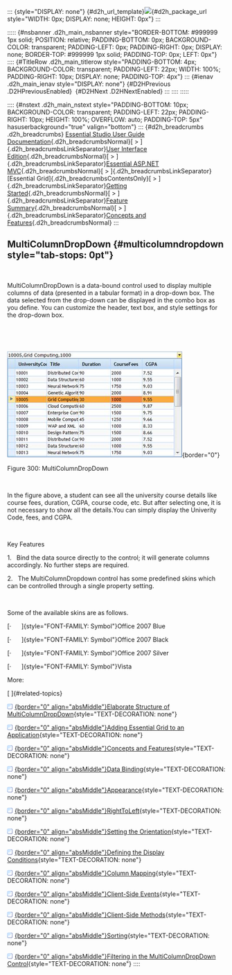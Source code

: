 ::: {style="DISPLAY: none"}
[](ms-xhelp:///?Id=d2h_url_template){#d2h_url_template}![](!package_url!){#d2h_package_url style="WIDTH: 0px; DISPLAY: none; HEIGHT: 0px"}
:::

::::: {#nsbanner .d2h_main_nsbanner style="BORDER-BOTTOM: #999999 1px solid; POSITION: relative; PADDING-BOTTOM: 0px; BACKGROUND-COLOR: transparent; PADDING-LEFT: 0px; PADDING-RIGHT: 0px; DISPLAY: none; BORDER-TOP: #999999 1px solid; PADDING-TOP: 0px; LEFT: 0px"}
:::: {#TitleRow .d2h_main_titlerow style="PADDING-BOTTOM: 4px; BACKGROUND-COLOR: transparent; PADDING-LEFT: 22px; WIDTH: 100%; PADDING-RIGHT: 10px; DISPLAY: none; PADDING-TOP: 4px"}
::: {#ienav .d2h_main_ienav style="DISPLAY: none"}
[](ms-xhelp:///?Id=a75e4b42-9cc6-4ff7-af15-3ce52ab02fa5){#D2HPrevious .D2HPreviousEnabled}  [](ms-xhelp:///?Id=e62d22bc-1ee3-47ed-a083-d3daa2dd7baa){#D2HNext .D2HNextEnabled}
:::
::::
:::::

:::: {#nstext .d2h_main_nstext style="PADDING-BOTTOM: 10px; BACKGROUND-COLOR: transparent; PADDING-LEFT: 22px; PADDING-RIGHT: 10px; HEIGHT: 100%; OVERFLOW: auto; PADDING-TOP: 5px" hasuserbackground="true" valign="bottom"}
::: {#d2h_breadcrumbs .d2h_breadcrumbs}
[Essential Studio User Guide Documentation](ms-xhelp:///?Id=12457748-09e3-4d74-a240-8e049cedf030){.d2h_breadcrumbsNormal}[ \> ]{.d2h_breadcrumbsLinkSeparator}[User Interface Edition](ms-xhelp:///?Id=c29296b7-531c-413b-a0ec-488ca1f7f669){.d2h_breadcrumbsNormal}[ \> ]{.d2h_breadcrumbsLinkSeparator}[Essential ASP.NET MVC](ms-xhelp:///?Id=4b14e7d1-65c4-4f67-b1aa-2c37709905a5){.d2h_breadcrumbsNormal}[ \> ]{.d2h_breadcrumbsLinkSeparator}[Essential Grid]{.d2h_breadcrumbsContentsOnly}[ \> ]{.d2h_breadcrumbsLinkSeparator}[Getting Started](ms-xhelp:///?Id=c7ed3902-b25b-4170-be58-1d3d0b57748a){.d2h_breadcrumbsNormal}[ \> ]{.d2h_breadcrumbsLinkSeparator}[Feature Summary](ms-xhelp:///?Id=1923e679-441a-44e0-9bca-e0e50988a857){.d2h_breadcrumbsNormal}[ \> ]{.d2h_breadcrumbsLinkSeparator}[Concepts and Features](ms-xhelp:///?Id=4a1657fa-4756-42b9-9153-aebf5dcfc503){.d2h_breadcrumbsNormal}
:::

## MultiColumnDropDown {#multicolumndropdown style="tab-stops: 0pt"}

 

MultiColumnDropDown is a data-bound control used to display multiple columns of data (presented in a tabular format) in a drop-down box. The data selected from the drop-down can be displayed in the combo box as you define. You can customize the header, text box, and style settings for the drop-down box.

 

 

![](ImagesExt/image58_268.jpg){border="0"}

Figure 300: MultiColumnDropDown

 

In the figure above, a student can see all the university course details like course fees, duration, CGPA, course code, etc. But after selecting one, it is not necessary to show all the details.You can simply display the Univerity Code, fees, and CGPA.

 

Key Features

1.   Bind the data source directly to the control; it will generate columns accordingly. No further steps are required.

2.   The MultiColumnDropdown control has some predefined skins which can be controlled through a single property setting.

 

Some of the available skins are as follows.

[·      ]{style="FONT-FAMILY: Symbol"}Office 2007 Blue

[·      ]{style="FONT-FAMILY: Symbol"}Office 2007 Black

[·      ]{style="FONT-FAMILY: Symbol"}Office 2007 Silver

[·      ]{style="FONT-FAMILY: Symbol"}Vista

More:

[ ]{#related-topics}

[![](button.gif){border="0" align="absMiddle"}Elaborate Structure of MultiColumnDropDown](ms-xhelp:///?Id=e62d22bc-1ee3-47ed-a083-d3daa2dd7baa){style="TEXT-DECORATION: none"}

[![](button.gif){border="0" align="absMiddle"}Adding Essential Grid to an Application](ms-xhelp:///?Id=7380a341-f267-4a0a-af3f-ada89aac194a){style="TEXT-DECORATION: none"}

[![](button.gif){border="0" align="absMiddle"}Concepts and Features](ms-xhelp:///?Id=7e1c1423-1de0-4782-b407-fff4875578fc){style="TEXT-DECORATION: none"}

[![](button.gif){border="0" align="absMiddle"}Data Binding](ms-xhelp:///?Id=0c7cdd40-e7ea-4d50-a794-2f6cc0e8def6){style="TEXT-DECORATION: none"}

[![](button.gif){border="0" align="absMiddle"}Appearance](ms-xhelp:///?Id=cf66a97b-515c-4b11-a121-84b031379f49){style="TEXT-DECORATION: none"}

[![](button.gif){border="0" align="absMiddle"}RightToLeft](ms-xhelp:///?Id=4202f313-157a-437e-921b-9a9dcc089119){style="TEXT-DECORATION: none"}

[![](button.gif){border="0" align="absMiddle"}Setting the Orientation](ms-xhelp:///?Id=741e9a69-e014-4de3-a0d8-8517f3a0f94c){style="TEXT-DECORATION: none"}

[![](button.gif){border="0" align="absMiddle"}Defining the Display Conditions](ms-xhelp:///?Id=1f7ef432-4557-4315-984d-441b8a8647ec){style="TEXT-DECORATION: none"}

[![](button.gif){border="0" align="absMiddle"}Column Mapping](ms-xhelp:///?Id=d5215103-858b-49c2-96c7-4fe730a989e1){style="TEXT-DECORATION: none"}

[![](button.gif){border="0" align="absMiddle"}Client-Side Events](ms-xhelp:///?Id=8bb7541b-5278-49f1-ab76-943a576e0b19){style="TEXT-DECORATION: none"}

[![](button.gif){border="0" align="absMiddle"}Client-Side Methods](ms-xhelp:///?Id=3d5605cf-b939-4a9b-bc45-8401c83966a8){style="TEXT-DECORATION: none"}

[![](button.gif){border="0" align="absMiddle"}Sorting](ms-xhelp:///?Id=20205a1e-33a2-4edc-be50-a55b1603a83c){style="TEXT-DECORATION: none"}

[![](button.gif){border="0" align="absMiddle"}Filtering in the MultiColumnDropDown Control](ms-xhelp:///?Id=eca65cde-23d6-41ab-a006-55046e6784a9){style="TEXT-DECORATION: none"}
::::

